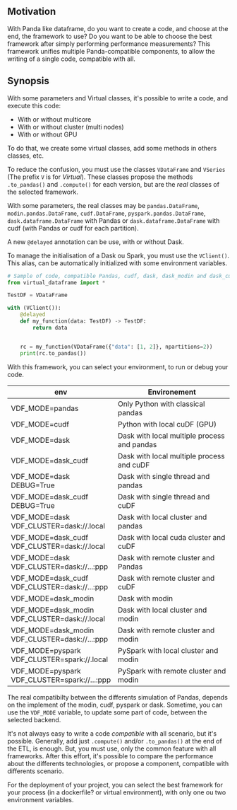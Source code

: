 ## Motivation

With Panda like dataframe, do you want to create a code, and choose at the end, the framework to use?
Do you want to be able to choose the best framework after simply performing performance measurements?
This framework unifies multiple Panda-compatible components, to allow the writing of a single code, compatible with all.

## Synopsis

With some parameters and Virtual classes, it's possible to write a code, and execute this code:

- With or without multicore
- With or without cluster (multi nodes)
- With or without GPU

To do that, we create some virtual classes, add some methods in others classes, etc.

To reduce the confusion, you must use the classes `VDataFrame` and `VSeries` (The prefix `V` is for *Virtual*).
These classes propose the methods `.to_pandas()` and `.compute()` for each version, but are the *real* classes
of the selected framework.

With some parameters, the real classes may be `pandas.DataFrame`, `modin.pandas.DataFrame`,
`cudf.DataFrame`, `pyspark.pandas.DataFrame`, `dask.dataframe.DataFrame` with Pandas or
`dask.dataframe.DataFrame` with cudf (with Pandas or cudf for each partition).

A new `@delayed` annotation can be use, with or without Dask.

To manage the initialisation of a Dask ou Spark, you must use the `VClient()`. This alias, can be automatically
initialized with some environment variables.

```python
# Sample of code, compatible Pandas, cudf, dask, dask_modin and dask_cudf
from virtual_dataframe import *

TestDF = VDataFrame

with (VClient()):
    @delayed
    def my_function(data: TestDF) -> TestDF:
        return data


    rc = my_function(VDataFrame({"data": [1, 2]}, npartitions=2))
    print(rc.to_pandas())

```

With this framework, you can select your environment, to run or debug your code.

| env                                                 | Environement                                |
|-----------------------------------------------------|---------------------------------------------|
| VDF_MODE=pandas                                     | Only Python with classical pandas           |
| VDF_MODE=cudf                                       | Python with local cuDF (GPU)                |
| VDF_MODE=dask                                       | Dask with local multiple process and pandas |
| VDF_MODE=dask_cudf                                  | Dask with local multiple process and cuDF   |
| VDF_MODE=dask<br />DEBUG=True                       | Dask with single thread and pandas          |
| VDF_MODE=dask_cudf<br />DEBUG=True                  | Dask with single thread and cuDF            |
| VDF_MODE=dask<br />VDF_CLUSTER=dask://.local        | Dask with local cluster and pandas          |
| VDF_MODE=dask_cudf<br />VDF_CLUSTER=dask://.local   | Dask with local cuda cluster and cuDF       |
| VDF_MODE=dask<br />VDF_CLUSTER=dask://...:ppp       | Dask with remote cluster and Pandas         |
| VDF_MODE=dask_cudf<br />VDF_CLUSTER=dask://...:ppp  | Dask with remote cluster and cuDF           |
| VDF_MODE=dask_modin<br />                           | Dask with modin                             |
| VDF_MODE=dask_modin<br />VDF_CLUSTER=dask://.local  | Dask with local cluster and modin           |
| VDF_MODE=dask_modin<br />VDF_CLUSTER=dask://...:ppp | Dask with remote cluster and modin          |
| VDF_MODE=pyspark<br />VDF_CLUSTER=spark://.local    | PySpark with local cluster and modin        |
| VDF_MODE=pyspark<br />VDF_CLUSTER=spark://...:ppp   | PySpark with remote cluster and modin       |

The real compatibilty between the differents simulation of Pandas, depends on the implement of the modin, cudf, pyspark
or dask. Sometime, you can use the `VDF_MODE` variable, to update some part of code, between
the selected backend.

It's not always easy to write a code *compatible* with all scenario, but it's possible.
Generally, add just `.compute()` and/or `.to_pandas()` at the end of the ETL, is enough.
But, you must use, only the common feature with all frameworks.
After this effort, it's possible to compare the performance about the differents technologies,
or propose a component, compatible with differents scenario.

For the deployment of your project, you can select the best framework for your process
(in a dockerfile? or virtual environment),
with only one ou two environment variables.

